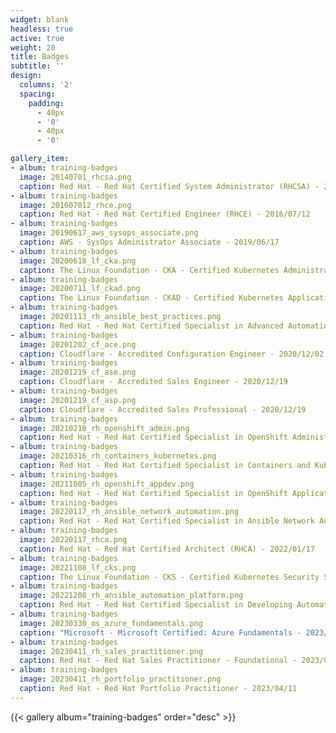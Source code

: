 ```yaml
---
widget: blank
headless: true
active: true
weight: 20
title: Badges
subtitle: ''
design:
  columns: '2'
  spacing:
    padding:
      - 40px
      - '0'
      - 40px
      - '0'

gallery_item:
- album: training-badges
  image: 20140701_rhcsa.png
  caption: Red Hat - Red Hat Certified System Administrator (RHCSA) - 2014/07/01
- album: training-badges
  image: 201607012_rhce.png
  caption: Red Hat - Red Hat Certified Engineer (RHCE) - 2016/07/12
- album: training-badges
  image: 20190617_aws_sysops_associate.png
  caption: AWS - SysOps Administrator Associate - 2019/06/17
- album: training-badges
  image: 20200618_lf_cka.png
  caption: The Linux Foundation - CKA - Certified Kubernetes Administrator - 2020/06/18
- album: training-badges
  image: 20200711_lf_ckad.png
  caption: The Linux Foundation - CKAD - Certified Kubernetes Application Developer - 2020/07/11
- album: training-badges
  image: 20201113_rh_ansible_best_practices.png
  caption: Red Hat - Red Hat Certified Specialist in Advanced Automation - Ansible Best Practices - 2020/11/13
- album: training-badges
  image: 20201202_cf_ace.png
  caption: Cloudflare - Accredited Configuration Engineer - 2020/12/02
- album: training-badges
  image: 20201219_cf_ase.png
  caption: Cloudflare - Accredited Sales Engineer - 2020/12/19
- album: training-badges
  image: 20201219_cf_asp.png
  caption: Cloudflare - Accredited Sales Professional - 2020/12/19
- album: training-badges
  image: 20210210_rh_openshift_admin.png
  caption: Red Hat - Red Hat Certified Specialist in OpenShift Administration - 2021/02/10
- album: training-badges
  image: 20210316_rh_containers_kubernetes.png
  caption: Red Hat - Red Hat Certified Specialist in Containers and Kubernetes - 2021/03/16
- album: training-badges
  image: 20211005_rh_openshift_appdev.png
  caption: Red Hat - Red Hat Certified Specialist in OpenShift Application Development - 2021/10/05
- album: training-badges
  image: 20220117_rh_ansible_network_automation.png
  caption: Red Hat - Red Hat Certified Specialist in Ansible Network Automation - 2022/01/17
- album: training-badges
  image: 20220117_rhca.png
  caption: Red Hat - Red Hat Certified Architect (RHCA) - 2022/01/17
- album: training-badges
  image: 20221108_lf_cks.png
  caption: The Linux Foundation - CKS - Certified Kubernetes Security Specialist - 2022/11/08
- album: training-badges
  image: 20221208_rh_ansible_automation_platform.png
  caption: Red Hat - Red Hat Certified Specialist in Developing Automation with Ansible Automation Platform - 2022/12/08
- album: training-badges
  image: 20230330_ms_azure_fundamentals.png
  caption: "Microsoft - Microsoft Certified: Azure Fundamentals - 2023/03/30"
- album: training-badges
  image: 20230411_rh_sales_practitioner.png
  caption: Red Hat - Red Hat Sales Practitioner - Foundational - 2023/04/11
- album: training-badges
  image: 20230411_rh_portfolio_practitioner.png
  caption: Red Hat - Red Hat Portfolio Practitioner - 2023/04/11
---
```


{{< gallery album="training-badges" order="desc" >}}
